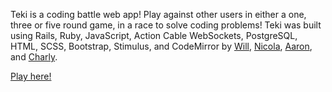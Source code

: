 Teki is a coding battle web app! Play against other users in either a one, three or five round game, in a race to solve coding problems!
Teki was built using Rails, Ruby, JavaScript, Action Cable WebSockets, PostgreSQL, HTML, SCSS, Bootstrap, Stimulus, and CodeMirror by [Will](https://github.com/WillDunwoody), [Nicola](https://github.com/NicFie), [Aaron](https://github.com/Amoores1), and [Charly](https://github.com/CharlyPhi). 

[Play here!](https://teki-tournie.herokuapp.com/)